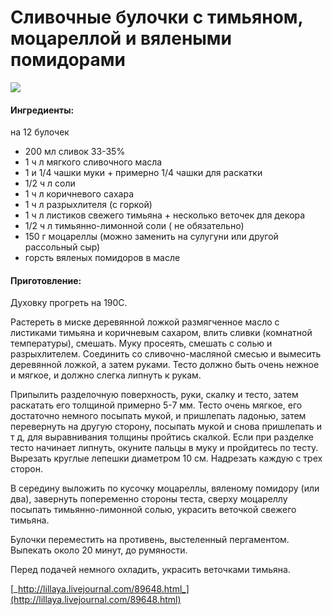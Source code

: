 # Сливочные булочки с тимьяном, моцареллой и вялеными помидорами

![](https://s-media-cache-ak0.pinimg.com/564x/ed/0b/7d/ed0b7d3c76fd8da96cace73b336d902c.jpg)

#### Ингредиенты:

на 12 булочек

* 200 мл сливок 33-35%
* 1 ч л мягкого сливочного масла
* 1 и 1/4 чашки муки + примерно 1/4 чашки для раскатки
* 1/2 ч л соли
* 1 ч л коричневого сахара
* 1  ч л разрыхлителя \(с горкой\)
* 1 ч л листиков свежего тимьяна + несколько веточек для декора
* 1/2 ч л тимьянно-лимонной соли \( не обязательно\)
* 150 г моцареллы \(можно заменить на сулугуни или другой рассольный сыр\)
* горсть вяленых помидоров в масле

#### Приготовление:

Духовку прогреть на 190С.

Растереть в миске деревянной ложкой размягченное масло с листиками тимьяна и коричневым сахаром, влить сливки \(комнатной температуры\), смешать. Муку просеять, смешать с солью и разрыхлителем. Соединить со сливочно-масляной смесью и вымесить деревянной ложкой, а затем руками. Тесто должно быть очень нежное и мягкое, и должно слегка липнуть к рукам.

Припылить разделочную поверхность, руки, скалку и тесто, затем раскатать его толщиной примерно 5-7 мм. Тесто очень мягкое, его достаточно немного посыпать мукой, и пришлепать ладонью, затем перевернуть на другую сторону, посыпать мукой и снова пришлепать и т д, для выравнивания толщины пройтись скалкой. Если при разделке тесто начинает липнуть, окуните пальцы в муку и пройдитесь по тесту. Вырезать круглые лепешки диаметром 10 см. Надрезать каждую с трех сторон.

В середину выложить по кусочку моцареллы, вяленому помидору \(или два\), завернуть попеременно стороны теста, сверху моцареллу посыпать тимьянно-лимонной солью, украсить веточкой свежего тимьяна.

Булочки переместить на противень, выстеленный пергаментом. Выпекать около 20 минут, до румяности.

Перед подачей немного охладить, украсить веточками тимьяна.

[_http://lillaya.livejournal.com/89648.html_](http://lillaya.livejournal.com/89648.html)

